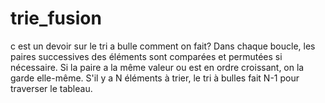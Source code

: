 # trie_fusion
c est un devoir sur le tri a bulle
comment on fait?
Dans chaque boucle, les paires successives des éléments sont comparées et permutées si nécessaire. Si la paire a la même valeur ou est en ordre croissant, on la garde elle-même. S'il y a N éléments à trier, le tri à bulles fait N-1 pour traverser le tableau.
